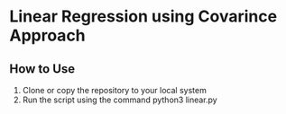 # Linear Regression using Covarince Approach

## How to Use
1. Clone or copy the repository to your local system
2. Run the script using the command python3 linear.py
